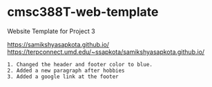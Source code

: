 # cmsc388T-web-template

Website Template for Project 3

https://samikshyasapkota.github.io/
https://terpconnect.umd.edu/~ssapkota/samikshyasapkota.github.io/


    1. Changed the header and footer color to blue.
    2. Added a new paragraph after hobbies
    3. Added a google link at the footer

